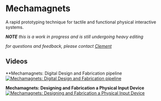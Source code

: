 # Mechamagnets
A rapid prototyping technique for tactile and functional physical interactive systems.

_**NOTE** this is a work in progress and is still undergoing heavy editing_

_for questions and feedback, please contact [Clement](clement.zheng@colorado.edu)_

## Videos

**Mechamagnets: Digital Design and Fabrication pipeline
[![Mechamagnets: Digital Design and Fabrication pipeline](https://i.vimeocdn.com/video/690320654_200x150.webp)](https://vimeo.com/261341959)

**Mechamagnets: Designing and Fabrication a Physical Input Device**
[![Mechamagnets: Designing and Fabrication a Physical Input Device](https://i.vimeocdn.com/video/690320565_200x150.webp)](https://vimeo.com/261341817)
